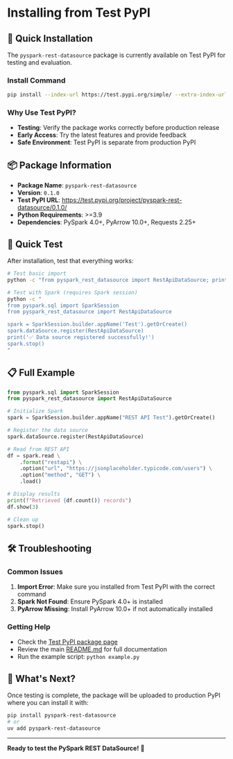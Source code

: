 # Installing from Test PyPI

## 🚀 Quick Installation

The `pyspark-rest-datasource` package is currently available on Test PyPI for testing and evaluation.

### Install Command

```bash
pip install --index-url https://test.pypi.org/simple/ --extra-index-url https://pypi.org/simple/ pyspark-rest-datasource
```

### Why Use Test PyPI?

- **Testing**: Verify the package works correctly before production release
- **Early Access**: Try the latest features and provide feedback
- **Safe Environment**: Test PyPI is separate from production PyPI

## 📦 Package Information

- **Package Name**: `pyspark-rest-datasource`
- **Version**: `0.1.0`
- **Test PyPI URL**: https://test.pypi.org/project/pyspark-rest-datasource/0.1.0/
- **Python Requirements**: >=3.9
- **Dependencies**: PySpark 4.0+, PyArrow 10.0+, Requests 2.25+

## 🔧 Quick Test

After installation, test that everything works:

```bash
# Test basic import
python -c "from pyspark_rest_datasource import RestApiDataSource; print('✅ Package works!')"

# Test with Spark (requires Spark session)
python -c "
from pyspark.sql import SparkSession
from pyspark_rest_datasource import RestApiDataSource

spark = SparkSession.builder.appName('Test').getOrCreate()
spark.dataSource.register(RestApiDataSource)
print('✅ Data source registered successfully!')
spark.stop()
"
```

## 📋 Full Example

```python
from pyspark.sql import SparkSession
from pyspark_rest_datasource import RestApiDataSource

# Initialize Spark
spark = SparkSession.builder.appName("REST API Test").getOrCreate()

# Register the data source
spark.dataSource.register(RestApiDataSource)

# Read from REST API
df = spark.read \
    .format("restapi") \
    .option("url", "https://jsonplaceholder.typicode.com/users") \
    .option("method", "GET") \
    .load()

# Display results
print(f"Retrieved {df.count()} records")
df.show(3)

# Clean up
spark.stop()
```

## 🛠️ Troubleshooting

### Common Issues

1. **Import Error**: Make sure you installed from Test PyPI with the correct command
2. **Spark Not Found**: Ensure PySpark 4.0+ is installed
3. **PyArrow Missing**: Install PyArrow 10.0+ if not automatically installed

### Getting Help

- Check the [Test PyPI package page](https://test.pypi.org/project/pyspark-rest-datasource/0.1.0/)
- Review the main [README.md](README.md) for full documentation
- Run the example script: `python example.py`

## 🚀 What's Next?

Once testing is complete, the package will be uploaded to production PyPI where you can install it with:

```bash
pip install pyspark-rest-datasource
# or
uv add pyspark-rest-datasource
```

---

**Ready to test the PySpark REST DataSource!** 🎯 